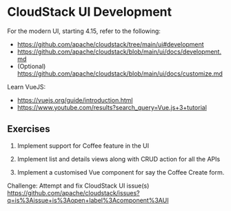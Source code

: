 # CloudStack UI Development

For the modern UI, starting 4.15, refer to the following:
- https://github.com/apache/cloudstack/tree/main/ui#development
- https://github.com/apache/cloudstack/blob/main/ui/docs/development.md
- (Optional) https://github.com/apache/cloudstack/blob/main/ui/docs/customize.md

Learn VueJS:
- https://vuejs.org/guide/introduction.html
- https://www.youtube.com/results?search_query=Vue.js+3+tutorial

## Exercises

1. Implement support for Coffee feature in the UI

2. Implement list and details views along with CRUD action for all the APIs

3. Implement a customised Vue component for say the Coffee Create form.

Challenge: Attempt and fix CloudStack UI issue(s)
https://github.com/apache/cloudstack/issues?q=is%3Aissue+is%3Aopen+label%3Acomponent%3AUI

